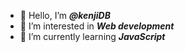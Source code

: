 - 👋 Hello, I’m <strong><i>@kenjiDB</i></strong>
- 👀 I’m interested in <strong><i>Web development</i></strong>
- 🌱 I’m currently learning <strong><i>JavaScript</i></strong>
